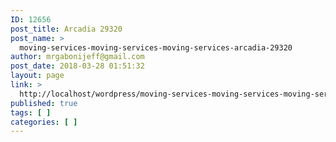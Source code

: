 ```yaml
---
ID: 12656
post_title: Arcadia 29320
post_name: >
  moving-services-moving-services-moving-services-arcadia-29320
author: mrgabonijeff@gmail.com
post_date: 2018-03-28 01:51:32
layout: page
link: >
  http://localhost/wordpress/moving-services-moving-services-moving-services-arcadia-29320/
published: true
tags: [ ]
categories: [ ]
---
```

